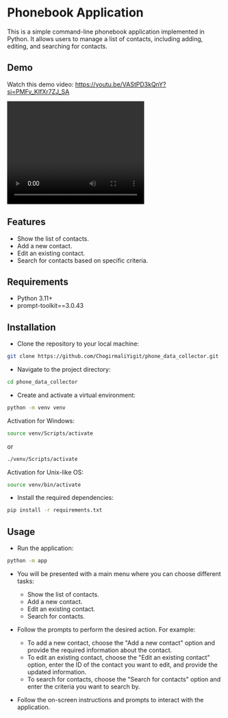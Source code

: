 # Phonebook Application

This is a simple command-line phonebook application implemented in Python. It allows users to manage a list of contacts, including adding, editing, and searching for contacts.

## Demo

Watch this demo video: https://youtu.be/VAStPD3kQnY?si=PMFv_KIfXr7ZJ_SA

<video width="320" height="240" controls>
  <source src="https://youtu.be/VAStPD3kQnY?si=PMFv_KIfXr7ZJ_SA" type="video/mp4">
  Your browser does not support the video tag.
</video>


## Features

- Show the list of contacts.
- Add a new contact.
- Edit an existing contact.
- Search for contacts based on specific criteria.

## Requirements

- Python 3.11+
- prompt-toolkit==3.0.43

## Installation

- Clone the repository to your local machine:
```bash
git clone https://github.com/ChogirmaliYigit/phone_data_collector.git
```

- Navigate to the project directory:
```bash
cd phone_data_collector
```

- Create and activate a virtual environment:
```bash
python -m venv venv
```
Activation for Windows:
```bash
source venv/Scripts/activate
```
or
```bash
./venv/Scripts/activate
```
Activation for Unix-like OS:
```bash
source venv/bin/activate
```

- Install the required dependencies:
```bash
pip install -r requirements.txt
```

## Usage

- Run the application:
```bash
python -m app
```

- You will be presented with a main menu where you can choose different tasks:
  - Show the list of contacts.
  - Add a new contact.
  - Edit an existing contact.
  - Search for contacts. 

- Follow the prompts to perform the desired action. For example:
  - To add a new contact, choose the "Add a new contact" option and provide the required information about the contact.
  - To edit an existing contact, choose the "Edit an existing contact" option, enter the ID of the contact you want to edit, and provide the updated information.
  - To search for contacts, choose the "Search for contacts" option and enter the criteria you want to search by.

- Follow the on-screen instructions and prompts to interact with the application.
